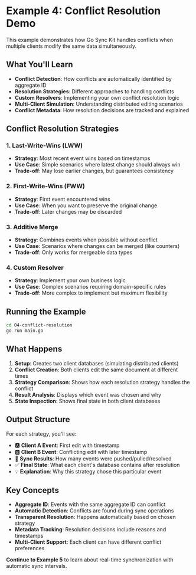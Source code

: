 # Example 4: Conflict Resolution Demo

This example demonstrates how Go Sync Kit handles conflicts when multiple clients modify the same data simultaneously.

## What You'll Learn

- **Conflict Detection**: How conflicts are automatically identified by aggregate ID
- **Resolution Strategies**: Different approaches to handling conflicts
- **Custom Resolvers**: Implementing your own conflict resolution logic
- **Multi-Client Simulation**: Understanding distributed editing scenarios
- **Conflict Metadata**: How resolution decisions are tracked and explained

## Conflict Resolution Strategies

### 1. Last-Write-Wins (LWW)
- **Strategy**: Most recent event wins based on timestamps
- **Use Case**: Simple scenarios where latest change should always win
- **Trade-off**: May lose earlier changes, but guarantees consistency

### 2. First-Write-Wins (FWW)  
- **Strategy**: First event encountered wins
- **Use Case**: When you want to preserve the original change
- **Trade-off**: Later changes may be discarded

### 3. Additive Merge
- **Strategy**: Combines events when possible without conflict
- **Use Case**: Scenarios where changes can be merged (like counters)
- **Trade-off**: Only works for mergeable data types

### 4. Custom Resolver
- **Strategy**: Implement your own business logic
- **Use Case**: Complex scenarios requiring domain-specific rules
- **Trade-off**: More complex to implement but maximum flexibility

## Running the Example

```bash
cd 04-conflict-resolution
go run main.go
```

## What Happens

1. **Setup**: Creates two client databases (simulating distributed clients)
2. **Conflict Creation**: Both clients edit the same document at different times
3. **Strategy Comparison**: Shows how each resolution strategy handles the conflict
4. **Result Analysis**: Displays which event was chosen and why
5. **State Inspection**: Shows final state in both client databases

## Output Structure

For each strategy, you'll see:
- 🅰️ **Client A Event**: First edit with timestamp
- 🅱️ **Client B Event**: Conflicting edit with later timestamp  
- 🔄 **Sync Results**: How many events were pushed/pulled/resolved
- ✅ **Final State**: What each client's database contains after resolution
- 💡 **Explanation**: Why this strategy chose this particular event

## Key Concepts

- **Aggregate ID**: Events with the same aggregate ID can conflict
- **Automatic Detection**: Conflicts are found during sync operations
- **Transparent Resolution**: Happens automatically based on chosen strategy
- **Metadata Tracking**: Resolution decisions include reasons and timestamps
- **Multi-Client Support**: Each client can have different conflict preferences

**Continue to Example 5** to learn about real-time synchronization with automatic sync intervals.
